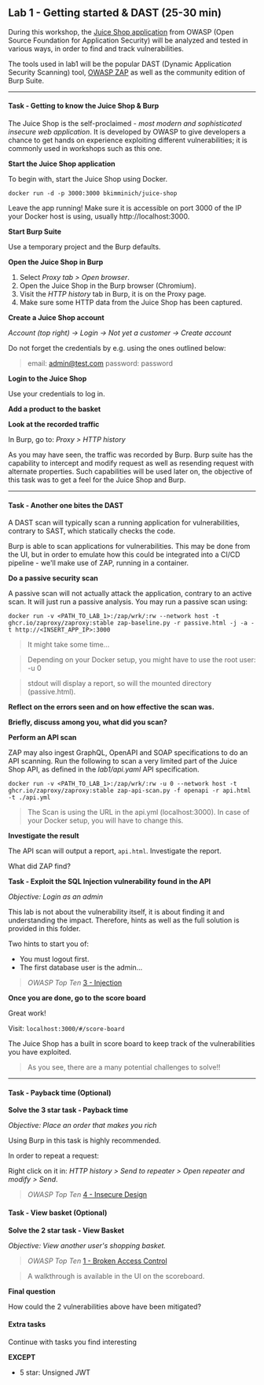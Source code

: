 ## Lab 1 - Getting started & DAST (25-30 min)

During this workshop, the [Juice Shop application](https://owasp.org/www-project-juice-shop/) from OWASP (Open Source Foundation for Application Security) will be analyzed and tested in various ways, in order to find and track vulnerabilities.

The tools used in lab1 will be the popular DAST (Dynamic Application Security Scanning) tool, [OWASP ZAP](https://www.zaproxy.org/) as well as the community edition of Burp Suite.

-------

#### Task - Getting to know the Juice Shop & Burp

The Juice Shop is the self-proclaimed - *most modern and sophisticated insecure web application*. It is developed by OWASP to give developers a chance to get hands on experience exploiting different vulnerabilities; it is commonly used in workshops such as this one.

**Start the Juice Shop application**

To begin with, start the Juice Shop using Docker.

```docker run -d -p 3000:3000 bkimminich/juice-shop```

Leave the app running! Make sure it is accessible on port 3000 of the IP your Docker host is using, usually http://localhost:3000.

**Start Burp Suite**

Use a temporary project and the Burp defaults.

**Open the Juice Shop in Burp**

1. Select *Proxy tab > Open browser*.
2. Open the Juice Shop in the Burp browser (Chromium).
3. Visit the *HTTP history* tab in Burp, it is on the Proxy page.
4. Make sure some HTTP data from the Juice Shop has been captured.

**Create a Juice Shop account**

*Account (top right) -> Login -> Not yet a customer -> Create account*

Do not forget the credentials by e.g. using the ones outlined below:

> email: admin@test.com password: password

**Login to the Juice Shop**

Use your credentials to log in.

**Add a product to the basket**

**Look at the recorded traffic**

In Burp, go to: *Proxy > HTTP history*

As you may have seen, the traffic was recorded by Burp. Burp suite has the capability to intercept and modify request as well as resending request with alternate properties. Such capabilities will be used later on, the objective of this task was to get a feel for the Juice Shop and Burp.

-----

#### Task - Another one bites the DAST

A DAST scan will typically scan a running application for vulnerabilities, contrary to SAST, which statically checks the code.

Burp is able to scan applications for vulnerabilities. This may be done from the UI, but in order to emulate how this could be integrated into a CI/CD pipeline - we'll make use of ZAP, running in a container.

**Do a passive security scan**

A passive scan will not actually attack the application, contrary to an active scan. It will just run a passive analysis. You may run a passive scan using:

```docker run -v <PATH_TO_LAB_1>:/zap/wrk/:rw --network host -t ghcr.io/zaproxy/zaproxy:stable zap-baseline.py -r passive.html -j -a -t http://<INSERT_APP_IP>:3000```

> It might take some time...

> Depending on your Docker setup, you might have to use the root user: -u 0 

> stdout will display a report, so will the mounted directory (passive.html).

**Reflect on the errors seen and on how effective the scan was.**

**Briefly, discuss among you, what did you scan?**

**Perform an API scan**

ZAP may also ingest GraphQL, OpenAPI and SOAP specifications to do an API scanning. Run the following to scan a very limited part of the Juice Shop API, as defined in the *lab1/api.yaml* API specification.

```docker run -v <PATH_TO_LAB_1>:/zap/wrk/:rw -u 0 --network host -t ghcr.io/zaproxy/zaproxy:stable zap-api-scan.py -f openapi -r api.html -t ./api.yml```

> The Scan is using the URL in the api.yml (localhost:3000). In case of your Docker setup, you will have to change this.

**Investigate the result**

The API scan will output a report, `api.html`. Investigate the report.

What did ZAP find?

**Task - Exploit the SQL Injection vulnerability found in the API**

*Objective: Login as an admin*

This lab is not about the vulnerability itself, it is about finding it and understanding the impact. Therefore, hints as well as the full solution is provided in this folder.

Two hints to start you of:
- You must logout first.
- The first database user is the admin...

>*OWASP Top Ten*
[3 - Injection](https://owasp.org/Top10/A03_2021-Injection/)

**Once you are done, go to the score board**

Great work!

Visit: ```localhost:3000/#/score-board```

The Juice Shop has a built in score board to keep track of the vulnerabilities you have exploited.

>As you see, there are a many potential challenges to solve!!

-------

#### Task - Payback time (Optional)

**Solve the 3 star task - Payback time**

*Objective: Place an order that makes you rich*

Using Burp in this task is highly recommended.

In order to repeat a request:

Right click on it in: *HTTP history > Send to repeater > Open repeater and modify > Send*.

> *OWASP Top Ten*
> [4 - Insecure Design](https://owasp.org/Top10/A04_2021-Insecure_Design/)

#### Task - View basket (Optional)

**Solve the 2 star task - View Basket**

*Objective: View another user's shopping basket.*

>*OWASP Top Ten*
[1 - Broken Access Control](https://owasp.org/Top10/A01_2021-Broken_Access_Control/)

> A walkthrough is available in the UI on the scoreboard.

**Final question**

How could the 2 vulnerabilities above have been mitigated?

#### Extra tasks

Continue with tasks you find interesting

**EXCEPT**
- 5 star: Unsigned JWT
